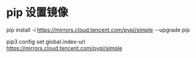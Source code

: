# pip 设置镜像
pip install -i https://mirrors.cloud.tencent.com/pypi/simple --upgrade pip

pip3 config set global.index-url https://mirrors.cloud.tencent.com/pypi/simple
